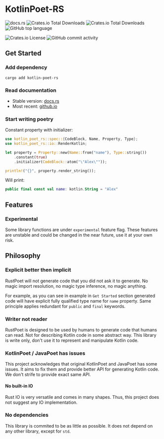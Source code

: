 # KotlinPoet-RS

![docs.rs](https://img.shields.io/docsrs/kotlin-poet-rs?link=https%3A%2F%2Fdocs.rs%2Fkotlin-poet-rs%2Flatest%2Fkotlin_poet_rs%2F)
![Crates.io Total Downloads](https://img.shields.io/crates/v/kotlin-poet-rs?label=version)
![Crates.io Total Downloads](https://img.shields.io/crates/d/kotlin-poet-rs?logo=rust&label=crates.io%20downloads)
![GitHub top language](https://img.shields.io/github/languages/top/lexa-diky/kotlin-poet-rs?logo=rust)

![Crates.io License](https://img.shields.io/crates/l/kotlin-poet-rs?logo=apache)
![GitHub commit activity](https://img.shields.io/github/commit-activity/m/lexa-diky/kotlin-poet-rs?logo=github)

## Get Started

### Add dependency

```shell
cargo add kotlin-poet-rs
```

### Read documentation

- Stable version: [docs.rs](https://docs.rs/kotlin-poet-rs/latest/kotlin_poet_rs/)
- Most recent: [github.io](https://lexa-diky.github.io/kotlin-poet-rs/kotlin_poet_rs/index.html)

### Start writing poetry

Constant property with initializer:

```rust
use kotlin_poet_rs::spec::{CodeBlock, Name, Property, Type};
use kotlin_poet_rs::io::RenderKotlin;

let property = Property::new(Name::from("name"), Type::string())
    .constant(true)
    .initializer(CodeBlock::atom("\"Alex\""));

println!("{}", property.render_string());

```

Will print:

```kotlin
public final const val name: kotlin.String = "Alex"
```

## Features

### Experimental

Some library functions are under `experimental` feature flag.
These features are unstable and could be changed in the near future, use it at your own risk.

## Philosophy

### Explicit better then implicit

RustPoet will not generate code that you did not ask it to generate.
No magic import resolution, no magic type inference, no magic anything.

For example, as you can see in example in `Get Started` section generated code will have
explicit fully qualified type name for `name` property.
Same principle applies redundant for `public` and `final` keywords.

### Writer not reader

RustPoet is designed to be used by humans to generate code that humans can read.
Not for describing Kotlin code in some abstract way.
This library is write only, don't use it to represent and manipulate Kotlin code.

### KotlinPoet / JavaPoet has issues

This project acknowledges that original KotlinPoet and JavaPoet has some issues.
It aims to fix them and provide better API for generating Kotlin code. We don't strife to provide exact same API.

#### No built-in IO

Rust IO is very versatile and comes in many shapes. Thus, this project does not suggest any IO implementation.

### No dependencies

This library is commited to be as little as possible.
It does not depend on any other library, except for `std`.
